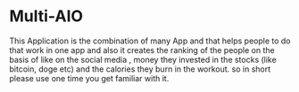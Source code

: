 # Multi-AIO
This Application is the combination of many App and that helps people to do that work in one app and also it creates the ranking of the people on the basis of like on the social media , money they invested in the stocks (like bitcoin, doge etc) and the calories they burn in the workout. so in short please use one time you get familiar with it.
